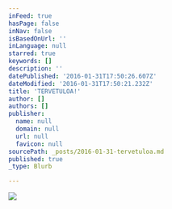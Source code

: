 ```yaml
---
inFeed: true
hasPage: false
inNav: false
isBasedOnUrl: ''
inLanguage: null
starred: true
keywords: []
description: ''
datePublished: '2016-01-31T17:50:26.607Z'
dateModified: '2016-01-31T17:50:21.232Z'
title: 'TERVETULOA!'
author: []
authors: []
publisher:
  name: null
  domain: null
  url: null
  favicon: null
sourcePath: _posts/2016-01-31-tervetuloa.md
published: true
_type: Blurb

---
```

![](https://the-grid-user-content.s3-us-west-2.amazonaws.com/b481f741-84a3-4a64-8864-be551cfcdaa1.JPG)